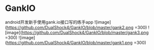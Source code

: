 # GankIO
android开发新手使用gank.io接口写的练手app
![image](https://github.com/DualShock4/GankIO/blob/master/gank2.png =300)
![image](https://github.com/DualShock4/GankIO/blob/master/gank3.png =300)
![image](https://github.com/DualShock4/GankIO/blob/master/gank1.png =300)
